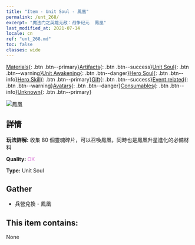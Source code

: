 ```yaml
---
title: "Item - Unit Soul - 鳳凰"
permalink: /unt_268/
excerpt: "魔法门之英雄无敌：战争纪元  鳳凰"
last_modified_at: 2021-07-14
locale: cn
ref: "unt_268.md"
toc: false
classes: wide
---
```

 [Materials](/ItemsCN/){: .btn .btn--primary}[Artifacts](/ItemsCN/Artifacts/){: .btn .btn--success}[Unit Soul](/ItemsCN/UnitSoul/){: .btn .btn--warning}[Unit Awakening](/ItemsCN/UnitAwakening/){: .btn .btn--danger}[Hero Soul](/ItemsCN/HeroSoul/){: .btn .btn--info}[Hero Skill](/ItemsCN/HeroSkill/){: .btn .btn--primary}[Gift](/ItemsCN/Gift/){: .btn .btn--success}[Event related](/ItemsCN/Events/){: .btn .btn--warning}[Avatars](/ItemsCN/Avatars/){: .btn .btn--danger}[Consumables](/ItemsCN/Consumables/){: .btn .btn--info}[Unknown](/ItemsCN/Unknown/){: .btn .btn--primary}

 ![鳳凰](/images/u/ti_fenghuang.jpg)

## 詳情
 **玩法詳解:** 收集 80 個靈魂碎片，可以召喚鳳凰，同時也是鳳凰升星進化的必備材料

 **Quality:** <span style="color: #DA70D6">OK</span>

 **Type:** Unit Soul

## Gather

*    兵營兌換 - 鳳凰 

## This item contains:

  None

